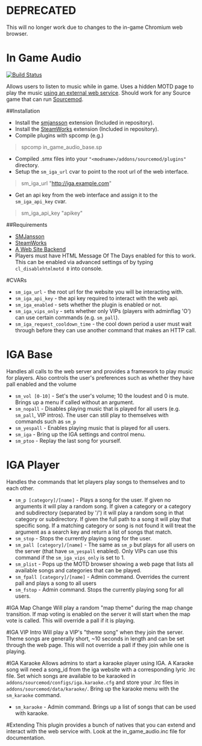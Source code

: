 # DEPRECATED
This will no longer work due to changes to the in-game Chromium web browser.

# In Game Audio
[![Build Status](https://travis-ci.org/CrimsonTautology/sm_map_votes.png?branch=master)](https://travis-ci.org/CrimsonTautology/sm_in_game_audio)

Allows users to listen to music while in game.  Uses a hidden MOTD page to play the music [using an external web service](http://iga.crimsontautology.com).  Should work for any Source game that can run [Sourcemod](http://www.sourcemod.net).

##Installation
* Install the [smjansson](https://forums.alliedmods.net/showthread.php?t=184604) extension (Included in repository).
* Install the [SteamWorks](https://forums.alliedmods.net/showthread.php?t=229556) extension (Included in repository).
* Compile plugins with spcomp (e.g.)
> spcomp in_game_audio_base.sp
* Compiled .smx files into your `"<modname>/addons/sourcemod/plugins"` directory.
* Setup the `sm_iga_url` cvar to point to the root url of the web interface.  
> sm_iga_url "http://iga.example.com"
* Get an api key from the web interface and assign it to the `sm_iga_api_key` cvar.  
> sm_iga_api_key "apikey"

    

##Requirements
* [SMJansson](https://forums.alliedmods.net/showthread.php?t=184604)
* [SteamWorks](https://forums.alliedmods.net/showthread.php?t=229556)
* [A Web Site Backend](https://github.com/CrimsonTautology/in_game_audio)
* Players must have HTML Message Of The Days enabled for this to work.  This can be enabled via advanced settings of by typing `cl_disablehtmlmotd 0` into console.

#CVARs

* `sm_iga_url` - the root url for the website you will be interacting with.
* `sm_iga_api_key` - the api key required to interact with the web api.
* `sm_iga_enabled` - sets whether the plugin is enabled or not.
* `sm_iga_vips_only` - sets whether only VIPs (players with adminflag 'O') can use certain commands (e.g. `sm_pall`).
* `sm_iga_request_cooldown_time` - the cool down period a user must wait through before they can use another command that makes an HTTP call.

# IGA Base
Handles all calls to the web server and provides a framework to play music for players.  Also controls the user's preferences such as whether they have pall enabled and the volume

* `sm_vol [0-10]` - Set's the user's volume; 10 the loudest and 0 is mute.  Brings up a menu if called without an argument.
* `sm_nopall` - Disables playing music that is played for all users (e.g. `sm_pall`, VIP intros).  The user can still play to themselves with commands such as `sm_p`
* `sm_yespall` - Enables playing music that is played for all users.
* `sm_iga` - Bring up the IGA settings and control menu.
* `sm_ptoo` - Replay the last song for yourself.


# IGA Player
Handles the commands that let players play songs to themselves and to each other.

* `sm_p [category]/[name]` - Plays a song for the user. If given no arguments it will play a random song.  If given a category or a category and subdirectory (separated by '/') it will play a random song in that category or subdirectory.  If given the full path to a song it will play that specific song.  If a matching category or song is not found it will treat the argument as a search key and return a list of songs that match.
* `sm_stop` - Stops the currently playing song for the user.
* `sm_pall [category]/[name]` - The same as `sm_p` but plays for all users on the server (that have `sm_yespall` enabled).  Only VIPs can use this command if the `sm_iga_vips_only` is set to 1.
* `sm_plist` - Pops up the MOTD browser showing a web page that lists all available songs and categories that can be played.
* `sm_fpall [category]/[name]` - Admin command. Overrides the current pall and plays a song to all users
* `sm_fstop` - Admin command. Stops the currently playing song for all users.

#IGA Map Change
Will play a random "map theme" during the map change transition.  If map voting is enabled on the server it will start when the map vote is called. This will override a pall if it is playing.

#IGA VIP Intro
Will play a VIP's "theme song" when they join the server.  Theme songs are generally short, ~10 seconds in length and can be set through the web page.  This will not override a pall if they join while one is playing.

#IGA Karaoke
Allows admins to start a karaoke player using IGA.  A Karaoke song will need a song_id from the iga website with a corresponding lyric .lrc file. Set which songs are available to be karaoked in `addons/sourcemod/configs/iga.karaoke.cfg` and store your .lrc files in `addons/sourcemod/data/karaoke/`.  Bring up the karaoke menu with the `sm_karaoke` command.

* `sm_karaoke` - Admin command. Brings up a list of songs that can be used with karaoke.

#Extending
This plugin provides a bunch of natives that you can extend and interact with the web service with. Look at the in_game_audio.inc file for documentation.
